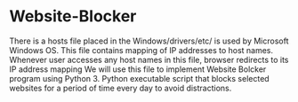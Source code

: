 # Website-Blocker
There is a hosts file placed in the Windows/drivers/etc/ is used by Microsoft Windows OS.
This file contains mapping of IP addresses to host names.
Whenever user accesses any host names in this file, browser redirects to its  IP address mapping
We will use this file to implement Website Bolcker program using Python 3.
Python executable script that blocks selected websites for a period of time every day to avoid distractions. 
